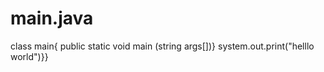 # main.java 
class main{
public static void main (string args[])}
system.out.print("helllo world")}}
